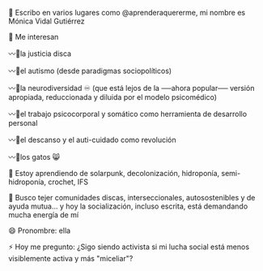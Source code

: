 👋 Escribo en varios lugares como @aprenderaquererme, mi nombre es Mónica Vidal Gutiérrez

👀 Me interesan 

〰🌿la justicia disca

〰🌿el autismo (desde paradigmas sociopolíticos)

〰🌿la neurodiversidad ♾️ (que está lejos de la ──ahora popular── versión apropiada, reduccionada y diluida por el modelo psicomédico)

〰🌿el trabajo psicocorporal y somático como herramienta de desarrollo personal 

〰🌿el descanso y el auti-cuidado como revolución

〰🌿los gatos 😸

🌱 Estoy aprendiendo de solarpunk, decolonización, hidroponía, semi-hidroponía, crochet, IFS

🧶 Busco tejer comunidades discas, interseccionales, autosostenibles y de ayuda mutua... y hoy la socialización, incluso escrita, está demandando mucha energía de mí

😄 Pronombre: ella

⚡ Hoy me pregunto: ¿Sigo siendo activista si mi lucha social está menos visiblemente activa y más "miceliar"?
